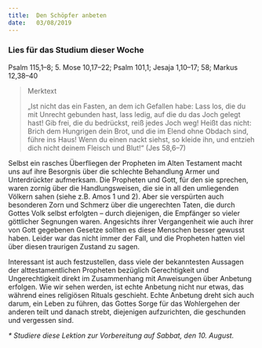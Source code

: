 ```yaml
---
title:  Den Schöpfer anbeten
date:   03/08/2019
---
```


### Lies für das Studium dieser Woche
Psalm 115,1–8; 5. Mose 10,17–22; Psalm 101,1; Jesaja 1,10–17; 58; Markus 12,38–40

><p>Merktext</p>
> „Ist nicht das ein Fasten, an dem ich Gefallen habe: Lass los, die du mit Unrecht gebunden hast, lass ledig, auf die du das Joch gelegt hast! Gib frei, die du bedrückst, reiß jedes Joch weg! Heißt das nicht: Brich dem Hungrigen dein Brot, und die im Elend ohne Obdach sind, führe ins Haus! Wenn du einen nackt siehst, so kleide ihn, und entzieh dich nicht deinem Fleisch und Blut!“ (Jes 58,6–7)

Selbst ein rasches Überfliegen der Propheten im Alten Testament macht uns auf ihre Besorgnis über die schlechte Behandlung Armer und Unterdrückter aufmerksam. Die Propheten und Gott, für den sie sprechen, waren zornig über die Handlungsweisen, die sie in all den umliegenden Völkern sahen (siehe z.B. Amos 1 und 2). Aber sie verspürten auch besonderen Zorn und Schmerz über die ungerechten Taten, die durch Gottes Volk selbst erfolgten – durch diejenigen, die Empfänger so vieler göttlicher Segnungen waren. Angesichts ihrer Vergangenheit wie auch ihrer von Gott gegebenen Gesetze sollten es diese Menschen besser gewusst haben. Leider war das nicht immer der Fall, und die Propheten hatten viel über diesen traurigen Zustand zu sagen.

Interessant ist auch festzustellen, dass viele der bekanntesten Aussagen der alttestamentlichen Propheten bezüglich Gerechtigkeit und Ungerechtigkeit direkt im Zusammenhang mit Anweisungen über Anbetung erfolgen. Wie wir sehen werden, ist echte Anbetung nicht nur etwas, das während eines religiösen Rituals geschieht. Echte Anbetung dreht sich auch darum, ein Leben zu führen, das Gottes Sorge für das Wohlergehen der anderen teilt und danach strebt, diejenigen aufzurichten, die geschunden und vergessen sind.

_* Studiere diese Lektion zur Vorbereitung auf Sabbat, den 10. August._
